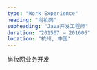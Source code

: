 ```yaml
---
type: "Work Experience"
heading: "尚妆网"
subheading: "Java开发工程师"
duration: "201507 – 201606"
location: "杭州, 中国"
---
```


尚妆网业务开发